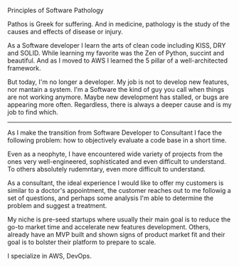 Principles of Software Pathology

Pathos is Greek for suffering. 
And in medicine, pathology is the study of the causes and effects of disease or injury. 

As a Software developer I learn the arts of clean code including KISS, DRY and SOLID.
While learning my favorite was the Zen of Python, succint and beautiful.
And as I moved to AWS I learned the 5 pillar of a well-architected framework.

But today, I'm no longer a developer. 
My job is not to develop new features, nor mantain a system.
I'm a Software the kind of guy you call when things are not working anymore.
Maybe new development has stalled, or bugs are appearing more often.
Regardless, there is always a deeper cause and is my job to find which.






------------------------------------------------------------------------------

As I make the transition from Software Developer to Consultant
I face the following problem: how to objectively evaluate a code base in a short time.

Even as a neophyte, I have encountered wide variety of projects
from the ones very well-engineered, sophisticated and even difficult to understand.
To others absolutely rudemntary, even more difficult to understand.

As a consultant, the ideal experience I would like to offer my customers
is similar to a doctor's appointment, the customer reaches out to me
followig a set of questions, and perhaps some analysis
I'm able to determine the problem and suggest a treatment.

My niche is pre-seed startups where usually their main goal 
is to reduce the go-to market time and accelerate new features development.
Others, already have an MVP built and shown signs of product market fit and 
their goal is to bolster their platform to prepare to scale.

I specialize in AWS, DevOps. 


 

